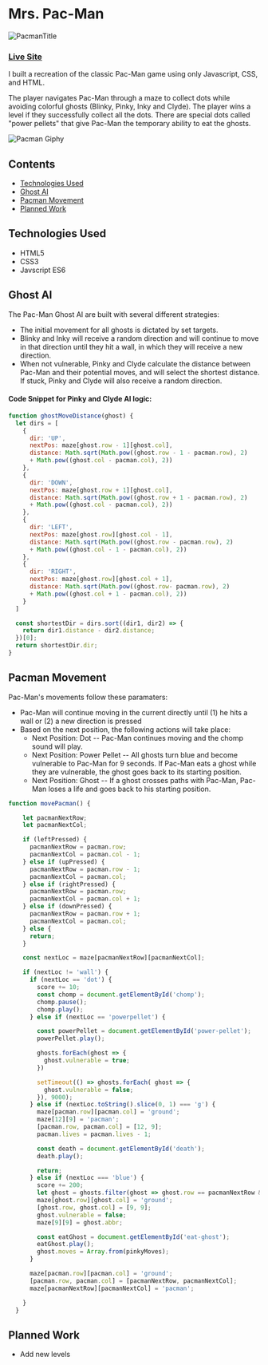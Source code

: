 # Mrs. Pac-Man

![PacmanTitle](http://res.cloudinary.com/deor0br3s/image/upload/v1525582589/pacman-title.png)
### [Live Site](https://youknowhu.github.io/Pac-Man/)
I built a recreation of the classic Pac-Man game using only Javascript, CSS, and HTML. 

The player navigates Pac-Man through a maze to collect dots while avoiding colorful ghosts (Blinky, Pinky, Inky and Clyde). The player wins a level if they successfully collect all the dots. There are special dots called "power pellets" that give Pac-Man the temporary ability to eat the ghosts.

![Pacman Giphy](https://media.giphy.com/media/A1lE7R49IcWicpy9qJ/giphy.gif)

## Contents
* [Technologies Used](#technologies-used) 
* [Ghost AI](#ghost-ai) 
* [Pacman Movement](#pacman-movement)
* [Planned Work](#planned-work)

## Technologies Used
* HTML5
* CSS3
* Javscript ES6

## Ghost AI
The Pac-Man Ghost AI are built with several different strategies:
* The initial movement for all ghosts is dictated by set targets.
* Blinky and Inky will receive a random direction and will continue to move in that direction until they hit a wall, in which they will receive a new direction.
* When not vulnerable, Pinky and Clyde calculate the distance between Pac-Man and their potential moves, and will select the shortest distance. If stuck, Pinky and Clyde will also receive a random direction.

#### Code Snippet for Pinky and Clyde AI logic:
```javascript
function ghostMoveDistance(ghost) {
  let dirs = [
    {
      dir: 'UP',
      nextPos: maze[ghost.row - 1][ghost.col],
      distance: Math.sqrt(Math.pow((ghost.row - 1 - pacman.row), 2)
      + Math.pow((ghost.col - pacman.col), 2))
    },
    {
      dir: 'DOWN',
      nextPos: maze[ghost.row + 1][ghost.col],
      distance: Math.sqrt(Math.pow((ghost.row + 1 - pacman.row), 2)
      + Math.pow((ghost.col - pacman.col), 2))
    },
    {
      dir: 'LEFT',
      nextPos: maze[ghost.row][ghost.col - 1],
      distance: Math.sqrt(Math.pow((ghost.row - pacman.row), 2)
      + Math.pow((ghost.col - 1 - pacman.col), 2))
    },
    {
      dir: 'RIGHT',
      nextPos: maze[ghost.row][ghost.col + 1],
      distance: Math.sqrt(Math.pow((ghost.row- pacman.row), 2)
      + Math.pow((ghost.col + 1 - pacman.col), 2))
    }
  ]

  const shortestDir = dirs.sort((dir1, dir2) => {
    return dir1.distance - dir2.distance;
  })[0];
  return shortestDir.dir;
}

```

## Pacman Movement
Pac-Man's movements follow these paramaters: 
* Pac-Man will continue moving in the current directly until (1) he hits a wall or (2) a new direction is pressed
* Based on the next position, the following actions will take place:
  * Next Position: Dot -- Pac-Man continues moving and the chomp sound will play. 
  * Next Position: Power Pellet -- All ghosts turn blue and become vulnerable to Pac-Man for 9 seconds. If Pac-Man eats a ghost while they are vulnerable, the ghost goes back to its starting position. 
  * Next Position: Ghost -- If a ghost crosses paths with Pac-Man, Pac-Man loses a life and goes back to his starting position.
 

``` javascript 
function movePacman() {

    let pacmanNextRow;
    let pacmanNextCol;

    if (leftPressed) {
      pacmanNextRow = pacman.row;
      pacmanNextCol = pacman.col - 1;
    } else if (upPressed) {
      pacmanNextRow = pacman.row - 1;
      pacmanNextCol = pacman.col;
    } else if (rightPressed) {
      pacmanNextRow = pacman.row;
      pacmanNextCol = pacman.col + 1;
    } else if (downPressed) {
      pacmanNextRow = pacman.row + 1;
      pacmanNextCol = pacman.col;
    } else {
      return;
    }

    const nextLoc = maze[pacmanNextRow][pacmanNextCol];

    if (nextLoc != 'wall') {
      if (nextLoc == 'dot') {
        score += 10;
        const chomp = document.getElementById('chomp');
        chomp.pause();
        chomp.play();
      } else if (nextLoc == 'powerpellet') {

        const powerPellet = document.getElementById('power-pellet');
        powerPellet.play();

        ghosts.forEach(ghost => {
          ghost.vulnerable = true;
        })

        setTimeout(() => ghosts.forEach( ghost => {
          ghost.vulnerable = false;
        }), 9000);
      } else if (nextLoc.toString().slice(0, 1) === 'g') {
        maze[pacman.row][pacman.col] = 'ground';
        maze[12][9] = 'pacman';
        [pacman.row, pacman.col] = [12, 9];
        pacman.lives = pacman.lives - 1;

        const death = document.getElementById('death');
        death.play();

        return;
      } else if (nextLoc === 'blue') {
        score += 200;
        let ghost = ghosts.filter(ghost => ghost.row == pacmanNextRow && ghost.col == pacmanNextCol)[0];
        maze[ghost.row][ghost.col] = 'ground';
        [ghost.row, ghost.col] = [9, 9];
        ghost.vulnerable = false;
        maze[9][9] = ghost.abbr;

        const eatGhost = document.getElementById('eat-ghost');
        eatGhost.play();
        ghost.moves = Array.from(pinkyMoves);
      }

      maze[pacman.row][pacman.col] = 'ground';
      [pacman.row, pacman.col] = [pacmanNextRow, pacmanNextCol];
      maze[pacmanNextRow][pacmanNextCol] = 'pacman';

    }
  }

```


## Planned Work
* Add new levels
